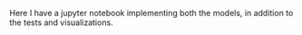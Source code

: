Here I have a jupyter notebook implementing both the models, in addition to the tests and visualizations.
